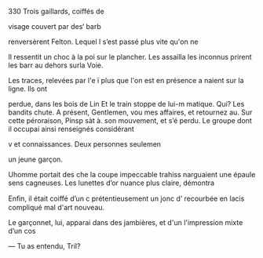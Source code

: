 330
Trois gaillards, coiffés de

visage couvert par des‘ barb

renversèrent Felton. Lequel l
s’est passé plus vite qu'on ne

Il ressentit un choc à la poi
sur le plancher. Les assailla
les inconnus prirent les barr
au dehors surla Voie.

Les traces, relevées par l'e ï
plus que l'on est en présence a
naient sur la ligne. lls ont 

perdue, dans les bois de Lin
Et le train stoppe de lui-m
matique. Qui? Les bandits 
chute. 
A présent, Gentlemen, vou
mes affaires, et retournez au.
Sur cette péroraison, Pinsp
sàt à. son mouvement, et s’é
perdu.
Le groupe dont il occupai
ainsi renseignés considérant

v et connaissances.
Deux personnes seulemen

un jeune garçon.

Uhomme portait des che
la coupe impeccable trahiss
narguaient une épaule sens
cagneuses. Les lunettes d’or
nuance plus claire, démontra

Enﬁn, il était coiffé d’un c
prétentieusement un jonc d’
recourbée en lacis compliqué
mal d'art nouveau.

Le garçonnet, lui, apparai
dans des jambières, et d'un
l'impression mixte d’un cos

— Tu as entendu, Tril?

